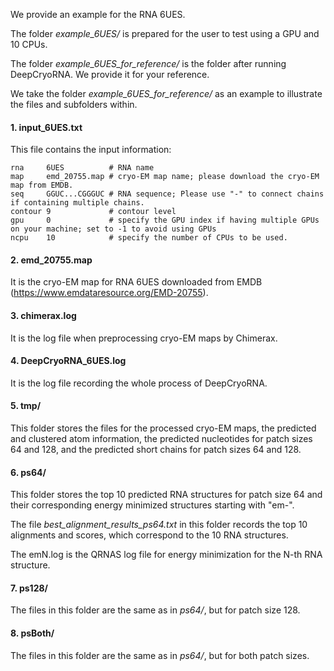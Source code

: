 We provide an example for the RNA 6UES.

The folder *example_6UES/* is prepared for the user to test using a GPU and 10 CPUs.

The folder *example_6UES_for_reference/* is the folder after running DeepCryoRNA. We provide it for your reference.

We take the folder *example_6UES_for_reference/* as an example to illustrate the files and subfolders within. 

#### 1. input_6UES.txt
This file contains the input information:
```
rna     6UES          # RNA name
map     emd_20755.map # cryo-EM map name; please download the cryo-EM map from EMDB.
seq     GGUC...CGGGUC # RNA sequence; Please use "-" to connect chains if containing multiple chains.
contour 9             # contour level 
gpu     0             # specify the GPU index if having multiple GPUs on your machine; set to -1 to avoid using GPUs
ncpu    10            # specify the number of CPUs to be used.
```

#### 2. emd_20755.map
It is the cryo-EM map for RNA 6UES downloaded from EMDB (https://www.emdataresource.org/EMD-20755).

#### 3. chimerax.log
It is the log file when preprocessing cryo-EM maps by Chimerax.

#### 4. DeepCryoRNA_6UES.log
It is the log file recording the whole process of DeepCryoRNA.

#### 5. tmp/
This folder stores the files for the processed cryo-EM maps, the predicted and clustered atom information, the predicted nucleotides for patch sizes 64 and 128, and the predicted short chains for patch sizes 64 and 128.

#### 6. ps64/
This folder stores the top 10 predicted RNA structures for patch size 64 and their corresponding energy minimized structures starting with "em-".

The file *best_alignment_results_ps64.txt* in this folder records the top 10 alignments and scores, which correspond to the 10 RNA structures.

The emN.log is the QRNAS log file for energy minimization for the N-th RNA structure.

#### 7. ps128/
The files in this folder are the same as in *ps64/*, but for patch size 128.

#### 8. psBoth/
The files in this folder are the same as in *ps64/*, but for both patch sizes.
